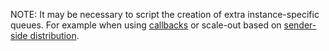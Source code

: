 NOTE: It may be necessary to script the creation of extra instance-specific queues. For example when using [callbacks](/nservicebus/messaging/callbacks.md#message-routing) or scale-out based on [sender-side distribution](/samples/scaleout/senderside/).